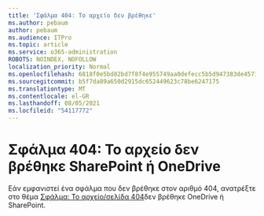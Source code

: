```yaml
---
title: 'Σφάλμα 404: Το αρχείο δεν βρέθηκε'
ms.author: pebaum
author: pebaum
ms.audience: ITPro
ms.topic: article
ms.service: o365-administration
ROBOTS: NOINDEX, NOFOLLOW
localization_priority: Normal
ms.openlocfilehash: 6818f0e5bd82bd7f8f4e955749aa0defecc5b5d947383de4571c23a4bd316497
ms.sourcegitcommit: b5f7da89a650d2915dc652449623c78be6247175
ms.translationtype: MT
ms.contentlocale: el-GR
ms.lasthandoff: 08/05/2021
ms.locfileid: "54117772"
---
```

# <a name="error-404-file-not-found-in-sharepoint-or-onedrive"></a>Σφάλμα 404: Το αρχείο δεν βρέθηκε SharePoint ή OneDrive

Εάν εμφανιστεί ένα σφάλμα που δεν βρέθηκε στον αριθμό 404, ανατρέξτε στο θέμα [Σφάλμα: Το αρχείο/σελίδα 404](/sharepoint/troubleshoot/administration/error-404-onedrive-sharepoint)δεν βρέθηκε OneDrive ή SharePoint.